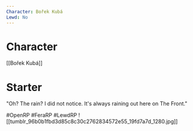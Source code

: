 ```yaml
---
Character: Bořek Kubá
Lewd: No
---
```

# Character
[[Bořek Kubá]]

# Starter
"Oh? The rain? I did not notice. It's always raining out here on The Front."  

#OpenRP #FeraRP #LewdRP 
![[tumblr_96b0b1fbd3d85c8c30c2762834572e55_19fd7a7d_1280.jpg]]